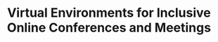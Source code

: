 ---
###############
# DO NOT EDIT
layout: proposal
###############

###############
# TO EDIT
# pub title
title: "Virtual Environments for Inclusive Online Conferences and Meetings"

selected: true

# publication image
image:
 name: virtual-conferences.jpg
 alt-text: "Two cartoonish arms giving an handshake. The arms are half inside and half outside two laptop screens. " # provide a short description for the image #a11y

# short description of the publication
motivation: "The covid-19 pandemic has changed the way scientific conferences and meetings in general are done, moving from presencial to virtual interactions. While we hope the pandemic will be over soon, such virtual events - or at least hybrid - are likely to be more prevalent in society in the future. Overall, event organizers and attendees have been able to adapt to this shift, and strived to make use of immersive environments that try to replicate real-world interactions. However, such environments are not accessible and end up excluding people with disabilities (e.g., blind people or deaf and hard of hearing). In this thesis, we aim to build an inclusive virtual conference/meeting environment, built on top of the Jitsi platform, that provides an immersive and accessible experience for people with different abilities."

work: "In this thesis you will be challenged to design, develop, and evaluate a novel platform for virtual meetings, built on top of an existing virtual conferencing tool (Jitsi). You will conduct user studies early on to understand the requirements of such a tool, ensuring user engagement and representation. This work will conclude with a user study evaluating the developed platform."

# people associated with the publication
people:
 - jpvg
 - tjvg
 - afpr
 - dmcg

###
---